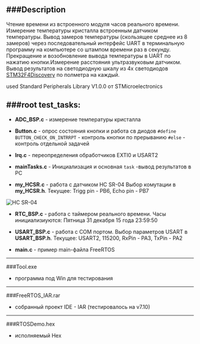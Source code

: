 
###Description
--------------
Чтение времени из встроенного модуля часов реального времени. Измерение температуры кристалла встроенным датчиком температуры. Вывод замеров температуры (скользящее среднее из 8 замеров) через последовательный интерфейс UART в терминальную программу на компьютере со штампом времени раз в секунду.  Прекращение и возобновление вывода температуры в UART по нажатию кнопки.Измерение расстояния ультразвуковым датчиком. Вывод результатов на светодиодную шкалу из 4х светодиодов  [STM32F4Discovery](http://www.st.com/content/st_com/en/products/evaluation-tools/product-evaluation-tools/mcu-eval-tools/stm32-mcu-eval-tools/stm32-mcu-discovery-kits/stm32f4discovery.html) по полметра на каждый.

used Standard Peripherals Library V1.0.0 от STMicroelectronics

###root test_tasks:
------------------
- **ADC_BSP.c**  -  измерение температуры кристалла

-  **Button.c**  -   опрос состояния кнопки и работа св диодов `#define BUTTON_CHECK_ON_INTRRPT` - контроль кнопки по прерыванию
`#else` - контроль отдельной задачей

- **Irq.c**     -   переопределения обработчиков EXTI0 и USART2

- **mainTasks.c** - Инициализация и основная `task` -вывод результатов в PC

- **my_HCSR.c**  - работа с датчиком HC SR-04 Выбор комутации в **my_HCSR.h**. Текущее: Trigg pin - PB6, Echo pin - PB7

![HC SR-04](http://robocraft.ru/files/sensors/Ultrasonic/HC-SR04/front.jpg)

 
- **RTC_BSP.c** - работа с таймером реального времени. Часы инициализиуются: Пятница 31 декабря 15 года 23:59:50
 
- **USART_BSP.c** -  работа с COM портом. Выбор параметров USART в **USART_BSP.h**. Текущее: USART2, 115200, RxPin - PA3, TxPin - PA2
 
- **main.c** - пример main-файла FreeRTOS

------------------------------------
###Tool.exe 
- программа под Win для тестирования

------------------------------------
###FreeRTOS_IAR.rar
- собранный проект IDE  - IAR (тестировалось на v7.10)

------------------------------------
###RTOSDemo.hex
- исполняемый Hex



